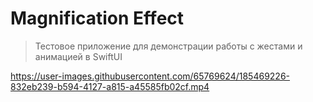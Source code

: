 # Magnification Effect

> Тестовое приложение для демонстрации работы с жестами и анимацией в SwiftUI

<div style="text-align:center"></div>

https://user-images.githubusercontent.com/65769624/185469226-832eb239-b594-4127-a815-a45585fb02cf.mp4

